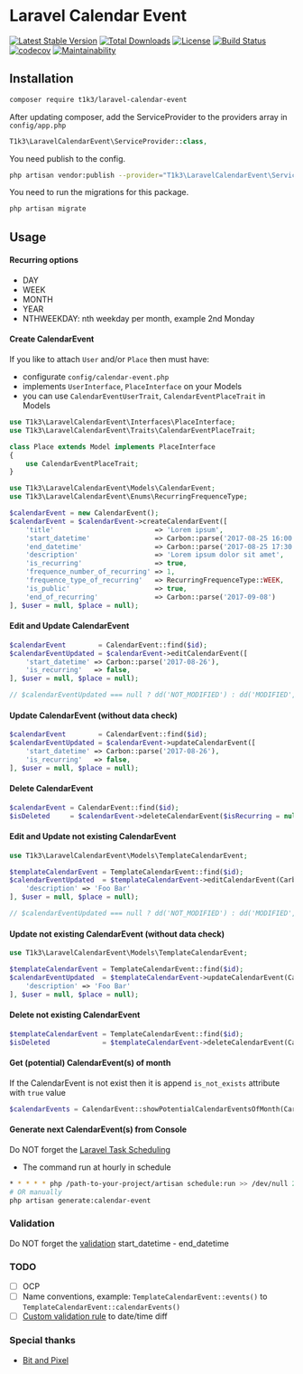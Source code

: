 # Laravel Calendar Event

[![Latest Stable Version](https://poser.pugx.org/t1k3/laravel-calendar-event/v/stable)](https://packagist.org/packages/t1k3/laravel-calendar-event)
[![Total Downloads](https://poser.pugx.org/t1k3/laravel-calendar-event/downloads)](https://packagist.org/packages/t1k3/laravel-calendar-event)
[![License](https://poser.pugx.org/t1k3/laravel-calendar-event/license)](https://packagist.org/packages/t1k3/laravel-calendar-event)
[![Build Status](https://travis-ci.org/t1k3/laravel-calendar-event.svg?branch=master)](https://travis-ci.org/t1k3/laravel-calendar-event)
[![codecov](https://codecov.io/gh/t1k3/laravel-calendar-event/branch/master/graph/badge.svg)](https://codecov.io/gh/t1k3/laravel-calendar-event) 
[![Maintainability](https://api.codeclimate.com/v1/badges/c226ae53c829f256ec58/maintainability)](https://codeclimate.com/github/t1k3/laravel-calendar-event/maintainability)

## Installation
```bash
composer require t1k3/laravel-calendar-event
```

After updating composer, add the ServiceProvider to the providers array in `config/app.php`
```php
T1k3\LaravelCalendarEvent\ServiceProvider::class,
```

You need publish to the config.
```bash
php artisan vendor:publish --provider="T1k3\LaravelCalendarEvent\ServiceProvider"
```

You need to run the migrations for this package.
```bash
php artisan migrate
```

## Usage

#### Recurring options
- DAY
- WEEK
- MONTH
- YEAR
- NTHWEEKDAY: nth weekday per month, example 2nd Monday

#### Create CalendarEvent
If you like to attach `User` and/or `Place` then must have:
* configurate `config/calendar-event.php` 
* implements `UserInterface`, `PlaceInterface` on your Models
* you can use `CalendarEventUserTrait`, `CalendarEventPlaceTrait` in Models

```php
use T1k3\LaravelCalendarEvent\Interfaces\PlaceInterface;
use T1k3\LaravelCalendarEvent\Traits\CalendarEventPlaceTrait;

class Place extends Model implements PlaceInterface
{
    use CalendarEventPlaceTrait;
}
```

```php
use T1k3\LaravelCalendarEvent\Models\CalendarEvent;
use T1k3\LaravelCalendarEvent\Enums\RecurringFrequenceType;

$calendarEvent = new CalendarEvent();
$calendarEvent = $calendarEvent->createCalendarEvent([
    'title'                         => 'Lorem ipsum',
    'start_datetime'                => Carbon::parse('2017-08-25 16:00:00'),
    'end_datetime'                  => Carbon::parse('2017-08-25 17:30:00'),
    'description'                   => 'Lorem ipsum dolor sit amet',
    'is_recurring'                  => true,
    'frequence_number_of_recurring' => 1,
    'frequence_type_of_recurring'   => RecurringFrequenceType::WEEK,
    'is_public'                     => true,
    'end_of_recurring'              => Carbon::parse('2017-09-08')
], $user = null, $place = null);
```

#### Edit and Update CalendarEvent
```php
$calendarEvent        = CalendarEvent::find($id);
$calendarEventUpdated = $calendarEvent->editCalendarEvent([
    'start_datetime' => Carbon::parse('2017-08-26'),
    'is_recurring'   => false,
], $user = null, $place = null);

// $calendarEventUpdated === null ? dd('NOT_MODIFIED') : dd('MODIFIED', $calendarEventUpdated);
```

#### Update CalendarEvent (without data check)
```php
$calendarEvent        = CalendarEvent::find($id);
$calendarEventUpdated = $calendarEvent->updateCalendarEvent([
    'start_datetime' => Carbon::parse('2017-08-26'),
    'is_recurring'   => false,
], $user = null, $place = null);
```

#### Delete CalendarEvent
```php
$calendarEvent = CalendarEvent::find($id);
$isDeleted     = $calendarEvent->deleteCalendarEvent($isRecurring = null);
```

#### Edit and Update not existing CalendarEvent
```php
use T1k3\LaravelCalendarEvent\Models\TemplateCalendarEvent;

$templateCalendarEvent = TemplateCalendarEvent::find($id);
$calendarEventUpdated  = $templateCalendarEvent->editCalendarEvent(Carbon::parse('2017-08-30'), [
    'description' => 'Foo Bar'
], $user = null, $place = null);

// $calendarEventUpdated === null ? dd('NOT_MODIFIED') : dd('MODIFIED', $calendarEventUpdated);
```

#### Update not existing CalendarEvent (without data check)
```php
use T1k3\LaravelCalendarEvent\Models\TemplateCalendarEvent;

$templateCalendarEvent = TemplateCalendarEvent::find($id);
$calendarEventUpdated  = $templateCalendarEvent->updateCalendarEvent(Carbon::parse('2017-08-30'), [
    'description' => 'Foo Bar'
], $user = null, $place = null);
```

#### Delete not existing CalendarEvent
```php
$templateCalendarEvent = TemplateCalendarEvent::find($id);
$isDeleted             = $templateCalendarEvent->deleteCalendarEvent(Carbon::parse('2017-08-30'), $isRecurring = null);
```

#### Get (potential) CalendarEvent(s) of month
If the CalendarEvent is not exist then it is append `is_not_exists` attribute with `true` value
```php
$calendarEvents = CalendarEvent::showPotentialCalendarEventsOfMonth(Carbon::parse('2017-08'));
```

#### Generate next CalendarEvent(s) from Console
Do NOT forget the [Laravel Task Scheduling](https://laravel.com/docs/master/scheduling)
- The command run at hourly in schedule
```bash
* * * * * php /path-to-your-project/artisan schedule:run >> /dev/null 2>&1
# OR manually 
php artisan generate:calendar-event
```

### Validation
Do NOT forget the [validation](https://laravel.com/docs/master/validation) 
start_datetime - end_datetime

### TODO
- [ ] OCP
- [ ] Name conventions, example: `TemplateCalendarEvent::events()` to `TemplateCalendarEvent::calendarEvents()`
- [ ] [Custom validation rule](https://laravel.com/docs/master/validation#custom-validation-rules) to date/time diff

### Special thanks
- [Bit and Pixel](https://bitandpixel.hu)
